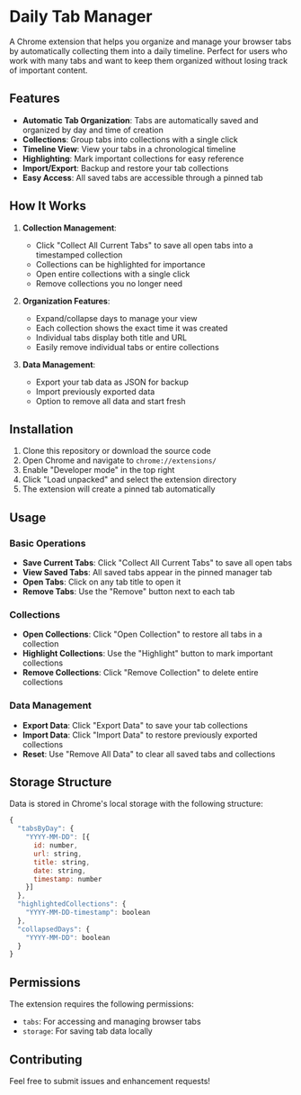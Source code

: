# Daily Tab Manager

A Chrome extension that helps you organize and manage your browser tabs by automatically collecting them into a daily timeline. Perfect for users who work with many tabs and want to keep them organized without losing track of important content.

## Features

- **Automatic Tab Organization**: Tabs are automatically saved and organized by day and time of creation
- **Collections**: Group tabs into collections with a single click
- **Timeline View**: View your tabs in a chronological timeline
- **Highlighting**: Mark important collections for easy reference
- **Import/Export**: Backup and restore your tab collections
- **Easy Access**: All saved tabs are accessible through a pinned tab

## How It Works

1. **Collection Management**:
   - Click "Collect All Current Tabs" to save all open tabs into a timestamped collection
   - Collections can be highlighted for importance
   - Open entire collections with a single click
   - Remove collections you no longer need

2. **Organization Features**:
   - Expand/collapse days to manage your view
   - Each collection shows the exact time it was created
   - Individual tabs display both title and URL
   - Easily remove individual tabs or entire collections

3. **Data Management**:
   - Export your tab data as JSON for backup
   - Import previously exported data
   - Option to remove all data and start fresh

## Installation

1. Clone this repository or download the source code
2. Open Chrome and navigate to `chrome://extensions/`
3. Enable "Developer mode" in the top right
4. Click "Load unpacked" and select the extension directory
5. The extension will create a pinned tab automatically

## Usage

### Basic Operations
- **Save Current Tabs**: Click "Collect All Current Tabs" to save all open tabs
- **View Saved Tabs**: All saved tabs appear in the pinned manager tab
- **Open Tabs**: Click on any tab title to open it
- **Remove Tabs**: Use the "Remove" button next to each tab

### Collections
- **Open Collections**: Click "Open Collection" to restore all tabs in a collection
- **Highlight Collections**: Use the "Highlight" button to mark important collections
- **Remove Collections**: Click "Remove Collection" to delete entire collections

### Data Management
- **Export Data**: Click "Export Data" to save your tab collections
- **Import Data**: Click "Import Data" to restore previously exported collections
- **Reset**: Use "Remove All Data" to clear all saved tabs and collections

## Storage Structure

Data is stored in Chrome's local storage with the following structure:
```javascript
{
  "tabsByDay": {
    "YYYY-MM-DD": [{
      id: number,
      url: string,
      title: string,
      date: string,
      timestamp: number
    }]
  },
  "highlightedCollections": {
    "YYYY-MM-DD-timestamp": boolean
  },
  "collapsedDays": {
    "YYYY-MM-DD": boolean
  }
}
```

## Permissions

The extension requires the following permissions:
- `tabs`: For accessing and managing browser tabs
- `storage`: For saving tab data locally

## Contributing

Feel free to submit issues and enhancement requests!
